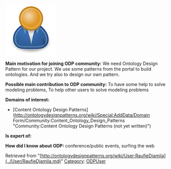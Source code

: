[![Image:ODPUser.png](../images/a/a6/ODPUser.png)](../Image/ODPUser.png.md "Image:ODPUser.png")




  





__Main motivation for joining ODP community:__ We need Ontology Design Pattern for our project. We use some patterns from the portal to build ontologies. And we try also to design our own pattern.


__Possible main contribution to ODP community:__ To have some help to solve modeling problems, To help other users to solve modeling problems


__Domains of interest:__



* [Content Ontology Design Patterns](http://ontologydesignpatterns.org/wiki/Special:AddData/Domain Form/Community:Content_Ontology_Design_Patterns "Community:Content Ontology Design Patterns (not yet written)")


__Is expert of:__


  

__How did I know about ODP:__ conference/public events, surfing the web






Retrieved from "[http://ontologydesignpatterns.org/wiki/User:RaufieDjamila](../User/RaufieDjamila.md)"
 [Category](http://ontologydesignpatterns.org/wiki/Special:Categories "Special:Categories"): [ODPUser](../Category/ODPUser.md "Category:ODPUser")